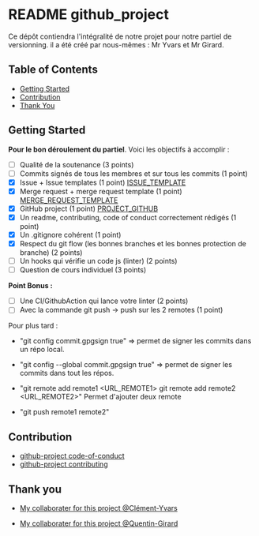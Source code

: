 # README github_project

Ce dépôt contiendra l'intégralité de notre projet pour notre partiel de versionning. il a été créé par nous-mêmes : Mr Yvars et Mr Girard.

## Table of Contents
- [Getting Started](#getting-started)
- [Contribution](#contribution)
- [Thank You](#thank-you)

## Getting Started

**Pour le bon déroulement du partiel**. Voici les objectifs à accomplir :
- [ ] Qualité de la soutenance (3 points) 
- [ ] Commits signés de tous les membres et sur tous les commits (1 point) 
- [X] Issue + Issue templates (1 point) [ISSUE_TEMPLATE](.github/ISSUE_TEMPLATE)
- [X] Merge request + merge request template (1 point) [MERGE_REQUEST_TEMPLATE](.github/pull_request_template.md)
- [X] GitHub project (1 point) [PROJECT_GITHUB](https://github.com/users/Karnaa07/projects/1)
- [X] Un readme, contributing, code of conduct correctement rédigés (1 point)
- [X] Un .gitignore cohérent (1 point)
- [X] Respect du git flow (les bonnes branches et les bonnes protection de branche) (2 points)
- [ ] Un hooks qui vérifie un code js (linter) (2 points)
- [ ] Question de cours individuel (3 points)

**Point Bonus :**
- [ ] Une CI/GithubAction qui lance votre linter (2 points) 
- [ ] Avec la commande git push -> push sur les 2 remotes (1 point) 

Pour plus tard : 
- "git config commit.gpgsign true" => permet de signer les commits dans un répo local.
- "git config --global commit.gpgsign true" => permet de signer les commits dans tout les répos.

- "git remote add remote1 <URL_REMOTE1> git remote add remote2 <URL_REMOTE2>" Permet d'ajouter deux remote
- "git push remote1 remote2"

## Contribution
- [github-project code-of-conduct](CODE_OF_CONDUCT.md)
- [github-project contributing](CONTRIBUTING.md)

## Thank you
- [My collaborater for this project @Clément-Yvars](https://github.com/clement-Yvars)

- [My collaborater for this project @Quentin-Girard](https://github.com/Karnaa07)

